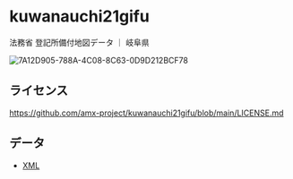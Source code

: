 # kuwanauchi21gifu
法務省 登記所備付地図データ ｜ 岐阜県

![7A12D905-788A-4C08-8C63-0D9D212BCF78](https://user-images.githubusercontent.com/416977/214225195-ce28d8b0-02d3-4db9-8400-170a74718302.png)

## ライセンス
https://github.com/amx-project/kuwanauchi21gifu/blob/main/LICENSE.md

## データ
* [XML](https://github.com/amx-project/kuwanauchi21gifu/tree/main/xml)
